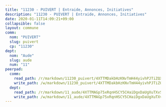 ```yaml
---
title: "11230 - PUIVERT | Entraide, Annonces, Initiatives"
description: "11230 - PUIVERT | Entraide, Annonces, Initiatives"
date: 2020-01-11T14:09:21+09:00
collapsible: false
layout: commune
comm:
  nom: "PUIVERT"
  slug: puivert
  cp: "11230"
dept:
  nom: "Aude"
  slug: aude
  num: "11"
peerpad:
  comm:
    read_path: /r/markdown/11230_puivert/4XTTMDakbHzKNvTmH44yivhPJTiZQXwx7YDsgDQfBEzB4SpCn
    write_path: /w/markdown/11230_puivert/4XTTMDakbHzKNvTmH44yivhPJTiZQXwx7YDsgDQfBEzB4SpCn-K3TgUPfCded62mxQmfKKG1nbu5KDBv8zyARwxHheoiqVPWsmQf9P26jcosgmDknd5bMhrt6jr2WszLru2upQjsnJAwBEcKcxsyTXCQtbGb46wbroxAWgSA9ab6CB48bxZHkAt5G2
  dept:
    read_path: /r/markdown/11_aude/4XTTMAGp75xRqnHSCY5CHaiDgxDaUgXuTXvSZDHnY1JdjJiUk
    write_path: /w/markdown/11_aude/4XTTMAGp75xRqnHSCY5CHaiDgxDaUgXuTXvSZDHnY1JdjJiUk-K3TgUenjCPDfs1W21bst2JvrPDW324QBfMvPid11puzXxXGQEeNw9p4QtfnUhSn4LYSwR6UDBQmdr3wFq2CDRGqNz2QynSm58zgCpz2PKP6Y24UTpxW22MudfeZ339ZPKnHm6XTr
---
```


